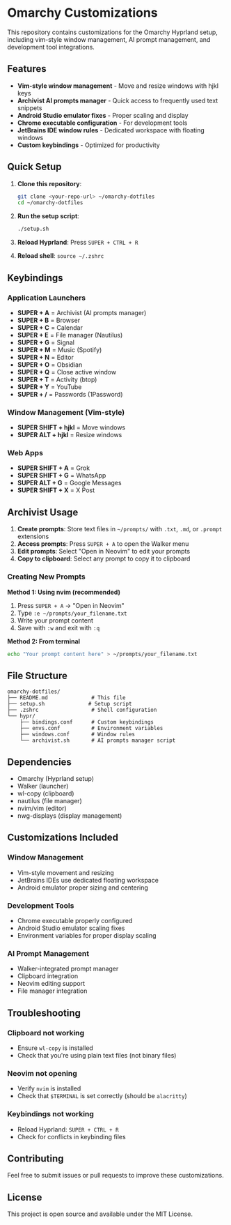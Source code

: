 # Omarchy Customizations

This repository contains customizations for the Omarchy Hyprland setup, including vim-style window management, AI prompt management, and development tool integrations.

## Features

- **Vim-style window management** - Move and resize windows with hjkl keys
- **Archivist AI prompts manager** - Quick access to frequently used text snippets
- **Android Studio emulator fixes** - Proper scaling and display
- **Chrome executable configuration** - For development tools
- **JetBrains IDE window rules** - Dedicated workspace with floating windows
- **Custom keybindings** - Optimized for productivity

## Quick Setup

1. **Clone this repository**:

   ```bash
   git clone <your-repo-url> ~/omarchy-dotfiles
   cd ~/omarchy-dotfiles
   ```

2. **Run the setup script**:

   ```bash
   ./setup.sh
   ```

3. **Reload Hyprland**: Press `SUPER + CTRL + R`

4. **Reload shell**: `source ~/.zshrc`

## Keybindings

### Application Launchers

- **SUPER + A** = Archivist (AI prompts manager)
- **SUPER + B** = Browser
- **SUPER + C** = Calendar
- **SUPER + E** = File manager (Nautilus)
- **SUPER + G** = Signal
- **SUPER + M** = Music (Spotify)
- **SUPER + N** = Editor
- **SUPER + O** = Obsidian
- **SUPER + Q** = Close active window
- **SUPER + T** = Activity (btop)
- **SUPER + Y** = YouTube
- **SUPER + /** = Passwords (1Password)

### Window Management (Vim-style)

- **SUPER SHIFT + hjkl** = Move windows
- **SUPER ALT + hjkl** = Resize windows

### Web Apps

- **SUPER SHIFT + A** = Grok
- **SUPER SHIFT + G** = WhatsApp
- **SUPER ALT + G** = Google Messages
- **SUPER SHIFT + X** = X Post

## Archivist Usage

1. **Create prompts**: Store text files in `~/prompts/` with `.txt`, `.md`, or `.prompt` extensions
2. **Access prompts**: Press `SUPER + A` to open the Walker menu
3. **Edit prompts**: Select "Open in Neovim" to edit your prompts
4. **Copy to clipboard**: Select any prompt to copy it to clipboard

### Creating New Prompts

**Method 1: Using nvim (recommended)**

1. Press `SUPER + A` → "Open in Neovim"
2. Type `:e ~/prompts/your_filename.txt`
3. Write your prompt content
4. Save with `:w` and exit with `:q`

**Method 2: From terminal**

```bash
echo "Your prompt content here" > ~/prompts/your_filename.txt
```

## File Structure

```
omarchy-dotfiles/
├── README.md              # This file
├── setup.sh              # Setup script
├── .zshrc                 # Shell configuration
└── hypr/
    ├── bindings.conf      # Custom keybindings
    ├── envs.conf          # Environment variables
    ├── windows.conf       # Window rules
    └── archivist.sh       # AI prompts manager script
```

## Dependencies

- Omarchy (Hyprland setup)
- Walker (launcher)
- wl-copy (clipboard)
- nautilus (file manager)
- nvim/vim (editor)
- nwg-displays (display management)

## Customizations Included

### Window Management

- Vim-style movement and resizing
- JetBrains IDEs use dedicated floating workspace
- Android emulator proper sizing and centering

### Development Tools

- Chrome executable properly configured
- Android Studio emulator scaling fixes
- Environment variables for proper display scaling

### AI Prompt Management

- Walker-integrated prompt manager
- Clipboard integration
- Neovim editing support
- File manager integration

## Troubleshooting

### Clipboard not working

- Ensure `wl-copy` is installed
- Check that you're using plain text files (not binary files)

### Neovim not opening

- Verify `nvim` is installed
- Check that `$TERMINAL` is set correctly (should be `alacritty`)

### Keybindings not working

- Reload Hyprland: `SUPER + CTRL + R`
- Check for conflicts in keybinding files

## Contributing

Feel free to submit issues or pull requests to improve these customizations.

## License

This project is open source and available under the MIT License.
